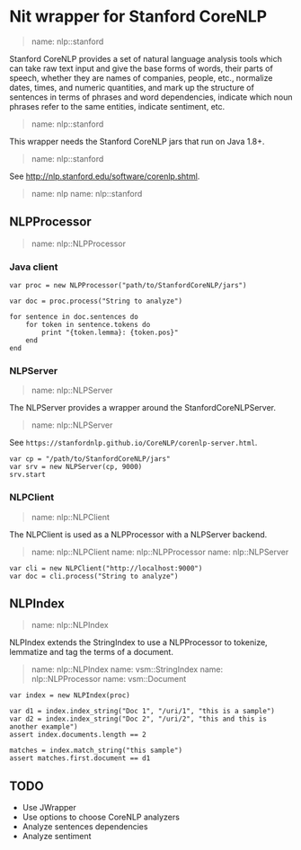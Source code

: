 # Nit wrapper for Stanford CoreNLP

> name: nlp::stanford

Stanford CoreNLP provides a set of natural language analysis tools which can take
raw text input and give the base forms of words, their parts of speech, whether
they are names of companies, people, etc., normalize dates, times, and numeric
quantities, and mark up the structure of sentences in terms of phrases and word
dependencies, indicate which noun phrases refer to the same entities, indicate
sentiment, etc.

> name: nlp::stanford

This wrapper needs the Stanford CoreNLP jars that run on Java 1.8+.

> name: nlp::stanford

See http://nlp.stanford.edu/software/corenlp.shtml.

> name: nlp
> name: nlp::stanford

## NLPProcessor

> name: nlp::NLPProcessor

### Java client

~~~nitish
var proc = new NLPProcessor("path/to/StanfordCoreNLP/jars")

var doc = proc.process("String to analyze")

for sentence in doc.sentences do
	for token in sentence.tokens do
		print "{token.lemma}: {token.pos}"
	end
end
~~~

### NLPServer

> name: nlp::NLPServer

The NLPServer provides a wrapper around the StanfordCoreNLPServer.

> name: nlp::NLPServer

See `https://stanfordnlp.github.io/CoreNLP/corenlp-server.html`.

~~~nitish
var cp = "/path/to/StanfordCoreNLP/jars"
var srv = new NLPServer(cp, 9000)
srv.start
~~~

### NLPClient

> name: nlp::NLPClient

The NLPClient is used as a NLPProcessor with a NLPServer backend.

> name: nlp::NLPClient
> name: nlp::NLPProcessor
> name: nlp::NLPServer

~~~nitish
var cli = new NLPClient("http://localhost:9000")
var doc = cli.process("String to analyze")
~~~

## NLPIndex

> name: nlp::NLPIndex

NLPIndex extends the StringIndex to use a NLPProcessor to tokenize, lemmatize and
tag the terms of a document.

> name: nlp::NLPIndex
> name: vsm::StringIndex
> name: nlp::NLPProcessor
> name: vsm::Document

~~~nitish
var index = new NLPIndex(proc)

var d1 = index.index_string("Doc 1", "/uri/1", "this is a sample")
var d2 = index.index_string("Doc 2", "/uri/2", "this and this is another example")
assert index.documents.length == 2

matches = index.match_string("this sample")
assert matches.first.document == d1
~~~

## TODO

* Use JWrapper
* Use options to choose CoreNLP analyzers
* Analyze sentences dependencies
* Analyze sentiment

